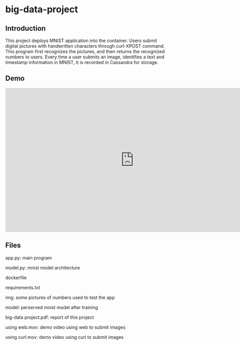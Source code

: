 # big-data-project

## Introduction
This project deploys MNIST application into the container. Users submit digital pictures with handwritten characters through curl-XPOST command. This program first recognizes the pictures, and then returns the recognized numbers to users. Every time a user submits an image, identifies a text and timestamp information in MNIST, it is recorded in Cassandra for storage.

## Demo

<iframe 
    width="800" 
    height="450" 
    src="http://v.youku.com/v_show/id_XNDA2MjA1OTk1Mg==.html?spm=a2h3j.8428770.3416059.1"
    frameborder="0" 
    allowfullscreen>
</iframe>




## Files

app.py: main program

model.py: mnist model architecture

dockerfile

requirements.txt

img: some pictures of numbers used to test the app

model: perserved mnist model after training

big-data project.pdf: report of this project

using web.mov: demo video using web to submit images

using curl.mov: demo video using curl to submit images
